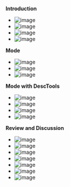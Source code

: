 **Introduction**
- ![image](https://github.com/user-attachments/assets/05ea5aab-4ef1-4cdc-80b6-09a33f35d5e9)
- ![image](https://github.com/user-attachments/assets/eb5fd3bb-6bf6-4242-a0cf-a1e0ae99c8b9)
- ![image](https://github.com/user-attachments/assets/f2026d70-50fd-4cbf-9ffa-82b91ff3ba7b)
- ![image](https://github.com/user-attachments/assets/8f14fd29-6395-477d-a84f-a94a7ea628f4)

**Mode**
- ![image](https://github.com/user-attachments/assets/b232a86c-4682-4503-8162-78f74c4eef85)
- ![image](https://github.com/user-attachments/assets/0cda48e5-8358-4538-ba69-f2dcbf9f99b3)
- ![image](https://github.com/user-attachments/assets/f0a731dc-d8d8-4276-9272-4be674c184ab)

**Mode with DescTools**
- ![image](https://github.com/user-attachments/assets/59ab0735-9bb0-4c30-82e3-1b5bd516c17a)
- ![image](https://github.com/user-attachments/assets/52fedf5a-b9c1-49da-a8e8-c101d1ccac04)
- ![image](https://github.com/user-attachments/assets/e5bb232b-a612-4190-8cda-bbbdc5d16b3d)
- ![image](https://github.com/user-attachments/assets/00a0222d-6fb7-4f2d-8618-798178451da8)

**Review and Discussion**
- ![image](https://github.com/user-attachments/assets/de67ef7c-d63d-497c-b38d-748b7c6b6439)
- ![image](https://github.com/user-attachments/assets/3ccf9c30-8221-4e2e-ac01-aae614240957)
- ![image](https://github.com/user-attachments/assets/dcce0c01-4d4c-4b83-99fd-4c5bac56686a)
- ![image](https://github.com/user-attachments/assets/0dd175a5-ae3b-4488-8f4b-89931ada77ba)
- ![image](https://github.com/user-attachments/assets/36afebbb-6680-4993-94d4-3dc343bebb7a)
- ![image](https://github.com/user-attachments/assets/8f8139a0-96d4-4df6-afc5-675cf8fcdb5a)
- ![image](https://github.com/user-attachments/assets/67ee7c02-d890-41ce-b02a-395cc446eb68)
